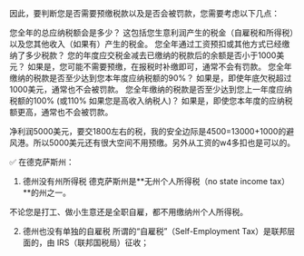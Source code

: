 因此，要判断您是否需要预缴税款以及是否会被罚款，您需要考虑以下几点：

您全年的总应纳税额会是多少？ 这包括您生意利润产生的税金（自雇税和所得税）以及您其他收入（如果有）产生的税金。
您全年通过工资预扣或其他方式已经缴纳了多少税款？
您的年度应交税金减去已缴纳的税款后的余额是否小于1000美元？ 如果是，您可能不需要预缴，在报税时补缴即可，通常不会有罚款。
您全年缴纳的税款是否至少达到您本年度应纳税额的90%？ 如果是，即使年底欠税超过1000美元，通常也不会被罚款。
您全年缴纳的税款是否至少达到您上一年度应纳税额的100% (或110% 如果您是高收入纳税人)？ 如果是，即使您本年度的应纳税额更高，通常也不会被罚款。

净利润5000美元，要交1800左右的税，我的安全边际是4500=13000+1000的避风港。所以5000美元还有很大空间不用预缴。另外从工资的w4多扣也是可以的。


✅ 在德克萨斯州：
1. 德州没有州所得税
德克萨斯州是**无州个人所得税（no state income tax）**的州之一。

不论您是打工、做小生意还是全职自雇，都不用缴纳州个人所得税。

2. 德州也没有单独的自雇税
所谓的“自雇税”（Self-Employment Tax）是联邦层面的，由 IRS（联邦国税局）征收；


